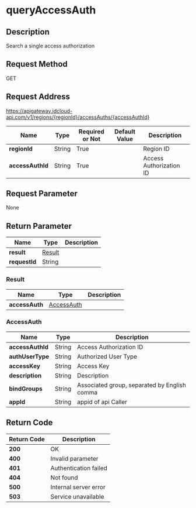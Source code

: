 # queryAccessAuth


## Description
Search a single access authorization

## Request Method
GET

## Request Address
https://apigateway.jdcloud-api.com/v1/regions/{regionId}/accessAuths/{accessAuthId}

|Name|Type|Required or Not|Default Value|Description|
|---|---|---|---|---|
|**regionId**|String|True| |Region ID|
|**accessAuthId**|String|True| |Access Authorization ID|

## Request Parameter
None


## Return Parameter
|Name|Type|Description|
|---|---|---|
|**result**|[Result](queryaccessauth#result)| |
|**requestId**|String| |

### <div id="result">Result</div>
|Name|Type|Description|
|---|---|---|
|**accessAuth**|[AccessAuth](queryaccessauth#accessauth)| |
### <div id="accessauth">AccessAuth</div>
|Name|Type|Description|
|---|---|---|
|**accessAuthId**|String|Access Authorization ID|
|**authUserType**|String|Authorized User Type|
|**accessKey**|String|Access Key|
|**description**|String|Description|
|**bindGroups**|String|Associated group, separated by English comma|
|**appId**|String|appid of api Caller|

## Return Code
|Return Code|Description|
|---|---|
|**200**|OK|
|**400**|Invalid parameter|
|**401**|Authentication failed|
|**404**|Not found|
|**500**|Internal server error|
|**503**|Service unavailable|
